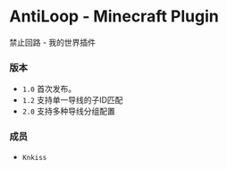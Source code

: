 # AntiLoop - Minecraft Plugin
禁止回路 - 我的世界插件

### 版本
* `1.0` 首次发布。
* `1.2` 支持单一导线的子ID匹配
* `2.0` 支持多种导线分组配置

### 成员
* `Knkiss`
